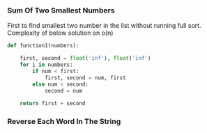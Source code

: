 ### Sum Of Two Smallest Numbers

First to find smallest two number in the list without running full sort. Complexity of below solution on o(n)

```python
def function1(numbers):

    first, second = float('inf'), float('inf')
    for i in numbers:
        if num < first:
            first, second = num, first
        else num < second:
            second = num
        
    return first + second
```

### Reverse Each Word In The String

